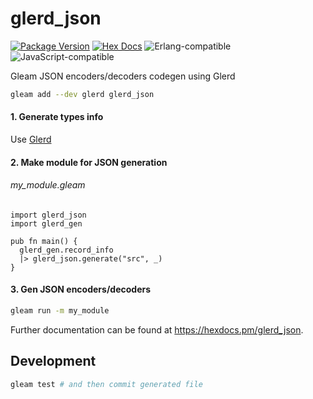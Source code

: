 # glerd_json

[![Package Version](https://img.shields.io/hexpm/v/glerd_json)](https://hex.pm/packages/glerd_json)
[![Hex Docs](https://img.shields.io/badge/hex-docs-ffaff3)](https://hexdocs.pm/glerd_json/)
![Erlang-compatible](https://img.shields.io/badge/target-erlang-a2003e)
![JavaScript-compatible](https://img.shields.io/badge/target-javascript-f1e05a)

Gleam JSON encoders/decoders codegen using Glerd

```sh
gleam add --dev glerd glerd_json
```

#### 1. Generate types info

Use [Glerd](https://github.com/darky/glerd)

#### 2. Make module for JSON generation

###### my_module.gleam

```gleam
import glerd_json
import glerd_gen

pub fn main() {
  glerd_gen.record_info
  |> glerd_json.generate("src", _)
}
```

#### 3. Gen JSON encoders/decoders

```sh
gleam run -m my_module
```

Further documentation can be found at <https://hexdocs.pm/glerd_json>.

## Development

```sh
gleam test # and then commit generated file
```
